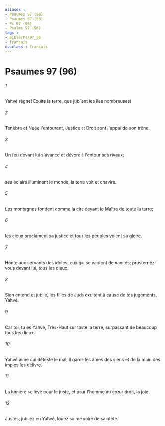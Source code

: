 ```yaml
---
aliases : 
- Psaumes 97 (96)
- Psaumes 97 (96)
- Ps 97 (96)
- Psalms 97 (96)
tags : 
- Bible/Ps/97_96
- français
cssclass : français
---
```


# Psaumes 97 (96)

###### 1
Yahvé règne! Exulte la terre, que jubilent les îles nombreuses!
###### 2
Ténèbre et Nuée l'entourent, Justice et Droit sont l'appui de son trône.
###### 3
Un feu devant lui s'avance et dévore à l'entour ses rivaux;
###### 4
ses éclairs illuminent le monde, la terre voit et chavire.
###### 5
Les montagnes fondent comme la cire devant le Maître de toute la terre;
###### 6
les cieux proclament sa justice et tous les peuples voient sa gloire.
###### 7
Honte aux servants des idoles, eux qui se vantent de vanités; prosternez-vous devant lui, tous les dieux.
###### 8
Sion entend et jubile, les filles de Juda exultent à cause de tes jugements, Yahvé.
###### 9
Car toi, tu es Yahvé, Très-Haut sur toute la terre, surpassant de beaucoup tous les dieux.
###### 10
Yahvé aime qui déteste le mal, il garde les âmes des siens et de la main des impies les délivre.
###### 11
La lumière se lève pour le juste, et pour l'homme au cœur droit, la joie.
###### 12
Justes, jubilez en Yahvé, louez sa mémoire de sainteté.
